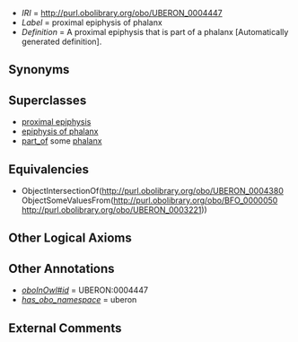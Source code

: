  * *IRI* = http://purl.obolibrary.org/obo/UBERON_0004447
 * *Label* = proximal epiphysis of phalanx
 * *Definition* = A proximal epiphysis that is part of a phalanx [Automatically generated definition].

## Synonyms


## Superclasses

 * [proximal epiphysis](../../UBERON/80/UBERON_0004380.md)
 * [epiphysis of phalanx](../../UBERON/46/UBERON_0004446.md)
 * [part_of](../../BFO/50/BFO_0000050.md) some [phalanx](../../UBERON/21/UBERON_0003221.md)

## Equivalencies

 * ObjectIntersectionOf(<http://purl.obolibrary.org/obo/UBERON_0004380> ObjectSomeValuesFrom(<http://purl.obolibrary.org/obo/BFO_0000050> <http://purl.obolibrary.org/obo/UBERON_0003221>))

## Other Logical Axioms


## Other Annotations

 * *[oboInOwl#id](../../id/oboInOwl#id.md)* = UBERON:0004447
 * *[has_obo_namespace](../../ce/oboInOwl#hasOBONamespace.md)* = uberon

## External Comments

